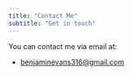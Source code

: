 ```yaml
---
title: "Contact Me"
subtitle: "Get in touch"
---
```


You can contact me via email at:
- benjaminevans316@gmail.com


